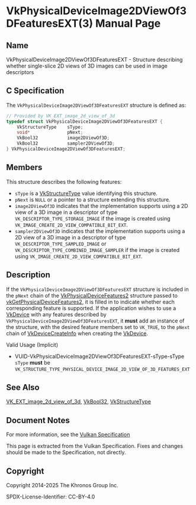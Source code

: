 # VkPhysicalDeviceImage2DViewOf3DFeaturesEXT(3) Manual Page

## Name

VkPhysicalDeviceImage2DViewOf3DFeaturesEXT - Structure describing whether single-slice 2D views of 3D images can be used in image descriptors



## [](#_c_specification)C Specification

The `VkPhysicalDeviceImage2DViewOf3DFeaturesEXT` structure is defined as:

```c++
// Provided by VK_EXT_image_2d_view_of_3d
typedef struct VkPhysicalDeviceImage2DViewOf3DFeaturesEXT {
    VkStructureType    sType;
    void*              pNext;
    VkBool32           image2DViewOf3D;
    VkBool32           sampler2DViewOf3D;
} VkPhysicalDeviceImage2DViewOf3DFeaturesEXT;
```

## [](#_members)Members

This structure describes the following features:

- `sType` is a [VkStructureType](https://registry.khronos.org/vulkan/specs/latest/man/html/VkStructureType.html) value identifying this structure.
- `pNext` is `NULL` or a pointer to a structure extending this structure.
- []()`image2DViewOf3D` indicates that the implementation supports using a 2D view of a 3D image in a descriptor of type `VK_DESCRIPTOR_TYPE_STORAGE_IMAGE` if the image is created using `VK_IMAGE_CREATE_2D_VIEW_COMPATIBLE_BIT_EXT`.
- []()`sampler2DViewOf3D` indicates that the implementation supports using a 2D view of a 3D image in a descriptor of type `VK_DESCRIPTOR_TYPE_SAMPLED_IMAGE` or `VK_DESCRIPTOR_TYPE_COMBINED_IMAGE_SAMPLER` if the image is created using `VK_IMAGE_CREATE_2D_VIEW_COMPATIBLE_BIT_EXT`.

## [](#_description)Description

If the `VkPhysicalDeviceImage2DViewOf3DFeaturesEXT` structure is included in the `pNext` chain of the [VkPhysicalDeviceFeatures2](https://registry.khronos.org/vulkan/specs/latest/man/html/VkPhysicalDeviceFeatures2.html) structure passed to [vkGetPhysicalDeviceFeatures2](https://registry.khronos.org/vulkan/specs/latest/man/html/vkGetPhysicalDeviceFeatures2.html), it is filled in to indicate whether each corresponding feature is supported. If the application wishes to use a [VkDevice](https://registry.khronos.org/vulkan/specs/latest/man/html/VkDevice.html) with any features described by `VkPhysicalDeviceImage2DViewOf3DFeaturesEXT`, it **must** add an instance of the structure, with the desired feature members set to `VK_TRUE`, to the `pNext` chain of [VkDeviceCreateInfo](https://registry.khronos.org/vulkan/specs/latest/man/html/VkDeviceCreateInfo.html) when creating the [VkDevice](https://registry.khronos.org/vulkan/specs/latest/man/html/VkDevice.html).

Valid Usage (Implicit)

- [](#VUID-VkPhysicalDeviceImage2DViewOf3DFeaturesEXT-sType-sType)VUID-VkPhysicalDeviceImage2DViewOf3DFeaturesEXT-sType-sType  
  `sType` **must** be `VK_STRUCTURE_TYPE_PHYSICAL_DEVICE_IMAGE_2D_VIEW_OF_3D_FEATURES_EXT`

## [](#_see_also)See Also

[VK\_EXT\_image\_2d\_view\_of\_3d](https://registry.khronos.org/vulkan/specs/latest/man/html/VK_EXT_image_2d_view_of_3d.html), [VkBool32](https://registry.khronos.org/vulkan/specs/latest/man/html/VkBool32.html), [VkStructureType](https://registry.khronos.org/vulkan/specs/latest/man/html/VkStructureType.html)

## [](#_document_notes)Document Notes

For more information, see the [Vulkan Specification](https://registry.khronos.org/vulkan/specs/latest/html/vkspec.html#VkPhysicalDeviceImage2DViewOf3DFeaturesEXT)

This page is extracted from the Vulkan Specification. Fixes and changes should be made to the Specification, not directly.

## [](#_copyright)Copyright

Copyright 2014-2025 The Khronos Group Inc.

SPDX-License-Identifier: CC-BY-4.0